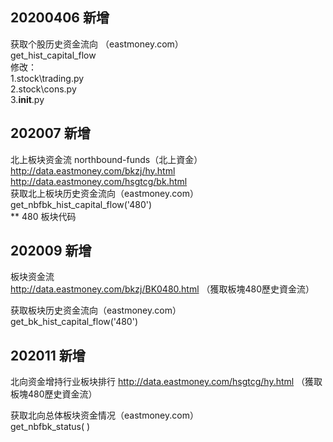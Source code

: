 ## 20200406 新增
获取个股历史资金流向    （eastmoney.com）  
get_hist_capital_flow  
修改：  
1.stock\trading.py   
2.stock\cons.py   
3.__init__.py  

## 202007 新增  
北上板块资金流       northbound-funds（北上資金）  
http://data.eastmoney.com/bkzj/hy.html  
http://data.eastmoney.com/hsgtcg/bk.html  
获取北上板块历史资金流向（eastmoney.com）  
get_nbfbk_hist_capital_flow('480')  
** 480 板块代码


## 202009 新增  
板块资金流  
http://data.eastmoney.com/bkzj/BK0480.html  （獲取板塊480歷史資金流）  

获取板块历史资金流向（eastmoney.com）    
get_bk_hist_capital_flow('480')      



## 202011 新增  
北向资金增持行业板块排行
http://data.eastmoney.com/hsgtcg/hy.html  （獲取板塊480歷史資金流）  

获取北向总体板块资金情况（eastmoney.com）    
get_nbfbk_status( )   
